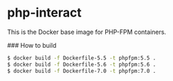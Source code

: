 # php-interact
This is the Docker base image for PHP-FPM containers.

### How to build

```sh
$ docker build -f Dockerfile-5.5 -t phpfpm:5.5 .
$ docker build -f Dockerfile-5.6 -t phpfpm:5.6 .
$ docker build -f Dockerfile-7.0 -t phpfpm:7.0 .
